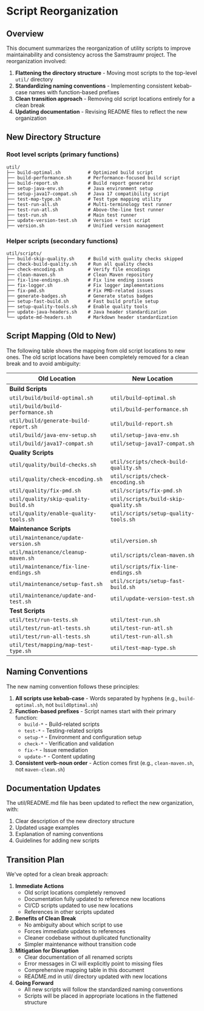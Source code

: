 <!-- 
Copyright (c) 2025 [Eric C. Mumford (@heymumford)](https://github.com/heymumford), Gemini Deep Research, Claude 3.7.
-->

# Script Reorganization

## Overview

This document summarizes the reorganization of utility scripts to improve maintainability and consistency across the Samstraumr project. The reorganization involved:

1. **Flattening the directory structure** - Moving most scripts to the top-level `util/` directory
2. **Standardizing naming conventions** - Implementing consistent kebab-case names with function-based prefixes
3. **Clean transition approach** - Removing old script locations entirely for a clean break
4. **Updating documentation** - Revising README files to reflect the new organization

## New Directory Structure

### Root level scripts (primary functions)

```
util/
├── build-optimal.sh          # Optimized build script
├── build-performance.sh      # Performance-focused build script
├── build-report.sh           # Build report generator
├── setup-java-env.sh         # Java environment setup
├── setup-java17-compat.sh    # Java 17 compatibility script
├── test-map-type.sh          # Test type mapping utility
├── test-run-all.sh           # Multi-terminology test runner
├── test-run-atl.sh           # Above-the-line test runner
├── test-run.sh               # Main test runner
├── update-version-test.sh    # Version + test script
├── version.sh                # Unified version management
```

### Helper scripts (secondary functions)

```
util/scripts/
├── build-skip-quality.sh     # Build with quality checks skipped
├── check-build-quality.sh    # Run all quality checks
├── check-encoding.sh         # Verify file encodings
├── clean-maven.sh            # Clean Maven repository
├── fix-line-endings.sh       # Fix line ending issues
├── fix-logger.sh             # Fix logger implementations
├── fix-pmd.sh                # Fix PMD-related issues
├── generate-badges.sh        # Generate status badges
├── setup-fast-build.sh       # Fast build profile setup
├── setup-quality-tools.sh    # Enable quality tools
├── update-java-headers.sh    # Java header standardization
└── update-md-headers.sh      # Markdown header standardization
```

## Script Mapping (Old to New)

The following table shows the mapping from old script locations to new ones. The old script locations have been completely removed for a clean break and to avoid ambiguity:

|              Old Location              |             New Location              |
|----------------------------------------|---------------------------------------|
| **Build Scripts**                      |                                       |
| `util/build/build-optimal.sh`          | `util/build-optimal.sh`               |
| `util/build/build-performance.sh`      | `util/build-performance.sh`           |
| `util/build/generate-build-report.sh`  | `util/build-report.sh`                |
| `util/build/java-env-setup.sh`         | `util/setup-java-env.sh`              |
| `util/build/java17-compat.sh`          | `util/setup-java17-compat.sh`         |
| **Quality Scripts**                    |                                       |
| `util/quality/build-checks.sh`         | `util/scripts/check-build-quality.sh` |
| `util/quality/check-encoding.sh`       | `util/scripts/check-encoding.sh`      |
| `util/quality/fix-pmd.sh`              | `util/scripts/fix-pmd.sh`             |
| `util/quality/skip-quality-build.sh`   | `util/scripts/build-skip-quality.sh`  |
| `util/quality/enable-quality-tools.sh` | `util/scripts/setup-quality-tools.sh` |
| **Maintenance Scripts**                |                                       |
| `util/maintenance/update-version.sh`   | `util/version.sh`                     |
| `util/maintenance/cleanup-maven.sh`    | `util/scripts/clean-maven.sh`         |
| `util/maintenance/fix-line-endings.sh` | `util/scripts/fix-line-endings.sh`    |
| `util/maintenance/setup-fast.sh`       | `util/scripts/setup-fast-build.sh`    |
| `util/maintenance/update-and-test.sh`  | `util/update-version-test.sh`         |
| **Test Scripts**                       |                                       |
| `util/test/run-tests.sh`               | `util/test-run.sh`                    |
| `util/test/run-atl-tests.sh`           | `util/test-run-atl.sh`                |
| `util/test/run-all-tests.sh`           | `util/test-run-all.sh`                |
| `util/test/mapping/map-test-type.sh`   | `util/test-map-type.sh`               |

## Naming Conventions

The new naming convention follows these principles:

1. **All scripts use kebab-case** - Words separated by hyphens (e.g., `build-optimal.sh`, not `buildOptimal.sh`)
2. **Function-based prefixes** - Script names start with their primary function:
   - `build-*` - Build-related scripts
   - `test-*` - Testing-related scripts
   - `setup-*` - Environment and configuration setup
   - `check-*` - Verification and validation
   - `fix-*` - Issue remediation
   - `update-*` - Content updating
3. **Consistent verb-noun order** - Action comes first (e.g., `clean-maven.sh`, not `maven-clean.sh`)

## Documentation Updates

The util/README.md file has been updated to reflect the new organization, with:

1. Clear description of the new directory structure
2. Updated usage examples
3. Explanation of naming conventions
4. Guidelines for adding new scripts

## Transition Plan

We've opted for a clean break approach:

1. **Immediate Actions**
   - Old script locations completely removed
   - Documentation fully updated to reference new locations
   - CI/CD scripts updated to use new locations
   - References in other scripts updated
2. **Benefits of Clean Break**
   - No ambiguity about which script to use
   - Forces immediate updates to references
   - Cleaner codebase without duplicated functionality
   - Simpler maintenance without transition code
3. **Mitigation for Disruption**
   - Clear documentation of all renamed scripts
   - Error messages in CI will explicitly point to missing files
   - Comprehensive mapping table in this document
   - README.md in util/ directory updated with new locations
4. **Going Forward**
   - All new scripts will follow the standardized naming conventions
   - Scripts will be placed in appropriate locations in the flattened structure
